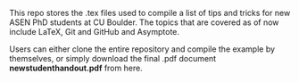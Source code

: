 This repo stores the .tex files used to compile a list of tips and tricks for new ASEN PhD students at CU Boulder. The topics that are covered as of now include LaTeX, Git and GitHub and Asymptote.

Users can either clone the entire repository and compile the example by themselves, or simply download the final .pdf document **newstudenthandout.pdf** from here.
